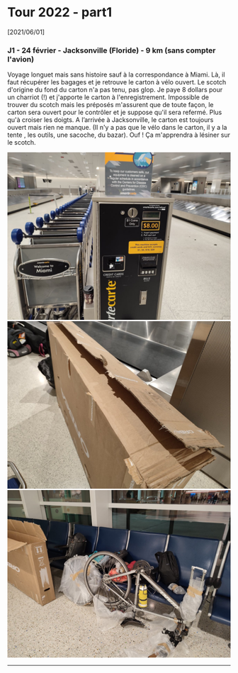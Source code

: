 # Tour 2022 - part1

[2021/06/01]

### J1 - 24 février - Jacksonville (Floride) - 9 km (sans compter l'avion)

Voyage longuet mais sans histoire sauf à la correspondance à Miami. Là, il faut
récupérer les bagages et je retrouve le carton à vélo
ouvert. Le scotch d'origine du fond du carton n'a pas tenu, pas glop. Je paye 8
dollars pour un charriot (!) et j'apporte le carton à l'enregistrement.
Impossible de trouver du scotch mais les préposés m'assurent que de toute façon,
le carton sera ouvert pour le contrôler et je suppose qu'il sera refermé. Plus qu'à
croiser les doigts. A l’arrivée à Jacksonville, le carton est toujours ouvert
mais rien ne manque. (Il n'y a pas que le vélo dans le carton, il y a la tente
, les outils, une sacoche, du bazar). Ouf ! Ça m'apprendra à lésiner sur le scotch.

![](IMG_20220224_161702.jpg)
![](IMG_20220224_161723.jpg)
![](IMG_20220224_195942.jpg)
______
